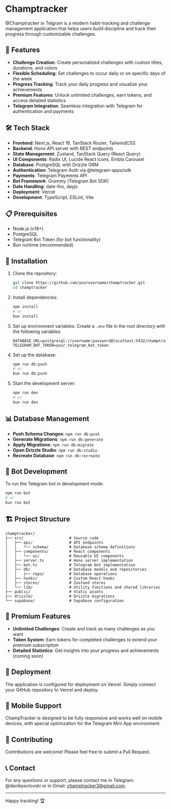 # Champtracker

@Champtracker in Telgram is a modern habit-tracking and challenge management application that helps users build discipline and track their progress through customizable challenges.

## 🚀 Features

- **Challenge Creation**: Create personalized challenges with custom titles, durations, and colors
- **Flexible Scheduling**: Set challenges to occur daily or on specific days of the week
- **Progress Tracking**: Track your daily progress and visualize your achievements
- **Premium Features**: Unlock unlimited challenges, earn tokens, and access detailed statistics
- **Telegram Integration**: Seamless integration with Telegram for authentication and payments

## 🛠️ Tech Stack

- **Frontend**: Next.js, React 19, TanStack Router, TailwindCSS
- **Backend**: Hono API server with REST endpoints
- **State Management**: Zustand, TanStack Query (React Query)
- **UI Components**: Radix UI, Lucide React icons, Embla Carousel
- **Database**: PostgreSQL with Drizzle ORM
- **Authentication**: Telegram Auth via @telegram-apps/sdk
- **Payments**: Telegram Payments API
- **Bot Framework**: Grammy (Telegram Bot SDK)
- **Date Handling**: date-fns, dayjs
- **Deployment**: Vercel
- **Development**: TypeScript, ESLint, Vite

## 📋 Prerequisites

- Node.js (v18+)
- PostgreSQL
- Telegram Bot Token (for bot functionality)
- Bun runtime (recommended)

## 🔧 Installation

1. Clone the repository:

   ```bash
   git clone https://github.com/yourusername/champtracker.git
   cd champtracker
   ```

2. Install dependencies:

   ```bash
   npm install
   # or
   bun install
   ```

3. Set up environment variables:
   Create a `.env` file in the root directory with the following variables:

   ```
   DATABASE_URL=postgresql://username:password@localhost:5432/champtracker
   TELEGRAM_BOT_TOKEN=your_telegram_bot_token
   ```

4. Set up the database:

   ```bash
   npm run db:push
   # or
   bun run db:push
   ```

5. Start the development server:
   ```bash
   npm run dev
   # or
   bun run dev
   ```

## 📊 Database Management

- **Push Schema Changes**: `npm run db:push`
- **Generate Migrations**: `npm run db:generate`
- **Apply Migrations**: `npm run db:migrate`
- **Open Drizzle Studio**: `npm run db:studio`
- **Recreate Database**: `npm run db:recreate`

## 🤖 Bot Development

To run the Telegram bot in development mode:

```bash
npm run bot
# or
bun run bot
```

## 🏗️ Project Structure

```
champtracker/
├── src/                    # Source code
│   ├── api/                # API endpoints
│   │   └── schema/         # Database schema definitions
│   ├── components/         # React components
│   │   └── ui/             # Reusable UI components
│   ├── server.ts           # Hono server implementation
│   ├── bot.ts              # Telegram bot implementation
│   ├── db/                 # Database models and repositories
│   │   ├── repo/           # Database operations
│   ├── hooks/              # Custom React hooks
│   ├── stores/             # Zustand stores
│   └── lib/                # Utility functions and shared libraries
├── public/                 # Static assets
├── drizzle/                # Drizzle migrations
└── supabase/               # Supabase configuration
```

## 💎 Premium Features

- **Unlimited Challenges**: Create and track as many challenges as you want
- **Token System**: Earn tokens for completed challenges to extend your premium subscription
- **Detailed Statistics**: Get insights into your progress and achievements (coming soon)

## 🔄 Deployment

The application is configured for deployment on Vercel. Simply connect your GitHub repository to Vercel and deploy.

## 📱 Mobile Support

ChampTracker is designed to be fully responsive and works well on mobile devices, with special optimization for the Telegram Mini App environment.

## 🤝 Contributing

Contributions are welcome! Please feel free to submit a Pull Request.

## 📞 Contact

For any questions or support, please contact me in Telegram: @danikpavlovski or in Gmail: champtracker3@gmail.com.

---

Happy tracking! 🏆
